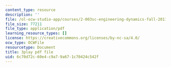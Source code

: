 ```yaml
---
content_type: resource
description: ''
file: /ol-ocw-studio-app/courses/2-003sc-engineering-dynamics-fall-2011/6c70d72c60e4c9a79a671c70424c542f_lFedznDnPZc.pdf
file_size: 77211
file_type: application/pdf
learning_resource_types: []
license: https://creativecommons.org/licenses/by-nc-sa/4.0/
ocw_type: OCWFile
resourcetype: Document
title: 3play pdf file
uid: 6c70d72c-60e4-c9a7-9a67-1c70424c542f
---
```

